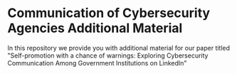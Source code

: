 # Communication of Cybersecurity Agencies Additional Material

In this repository we provide you with additional material for our paper titled "Self-promotion with a chance of warnings: Exploring Cybersecurity Communication Among Government Institutions on LinkedIn"
